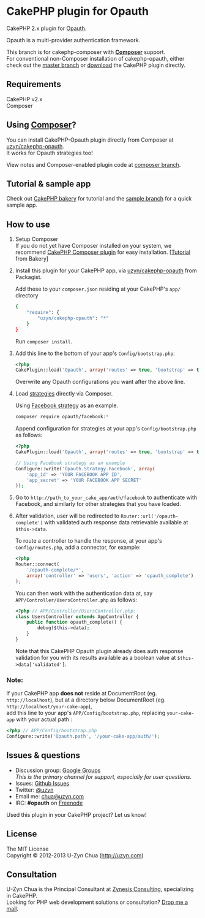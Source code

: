 CakePHP plugin for Opauth
=========================

CakePHP 2.x plugin for [Opauth](https://github.com/uzyn/opauth).

Opauth is a multi-provider authentication framework.

This branch is for cakephp-composer with [**Composer**](http://getcomposer.org) support.  
For conventional non-Composer installation of cakephp-opauth, either check out the [master branch](https://github.com/uzyn/cakephp-opauth/tree/master) or [download](https://github.com/uzyn/cakephp-opauth/downloads) the CakePHP plugin directly.

Requirements
---------
CakePHP v2.x  
Composer

Using [Composer](http://getcomposer.org/)?
-----------
You can install CakePHP-Opauth plugin directly from Composer at [uzyn/cakephp-opauth](http://packagist.org/packages/uzyn/cakephp-opauth).  
It works for Opauth strategies too!

View notes and Composer-enabled plugin code at [composer branch](https://github.com/uzyn/cakephp-opauth/tree/composer).

Tutorial & sample app
----------
Check out [CakePHP bakery](http://bakery.cakephp.org/articles/uzyn/2012/06/25/simple_3rd-party_provider_authentication_with_opauth_plugin) for tutorial and the [sample branch](https://github.com/uzyn/cakephp-opauth/tree/sample) for a quick sample app.

How to use
----------
1. Setup Composer  
   If you do not yet have Composer installed on your system, we recommend [CakePHP Composer plugin](https://github.com/uzyn/cakephp-composer) for easy installation. [[Tutorial](http://bakery.cakephp.org/articles/uzyn/2012/06/20/composer_plugin_for_cakephp) from Bakery]
   
1. Install this plugin for your CakePHP app, via [uzyn/cakephp-opauth](http://packagist.org/packages/uzyn/cakephp-opauth) from Packagist.

   Add these to your `composer.json` residing at your CakePHP's `app/` directory

   ```bash
   {
       "require": {
           "uzyn/cakephp-opauth": "*"
       }
   }
   ```
   Run `composer install`.

1. Add this line to the bottom of your app's `Config/bootstrap.php`:

   ```php
   <?php
   CakePlugin::load('Opauth', array('routes' => true, 'bootstrap' => true));
   ```
   Overwrite any Opauth configurations you want after the above line.

1. Load [strategies](https://github.com/uzyn/opauth/wiki/list-of-strategies) directly via Composer.

   Using [Facebook strategy](http://packagist.org/packages/opauth/facebook) as an example.
   
   ```bash
   composer require opauth/facebook:*
   ```

   Append configuration for strategies at your app's `Config/bootstrap.php` as follows:
   ```php
   <?php
   CakePlugin::load('Opauth', array('routes' => true, 'bootstrap' => true));
   
   // Using Facebook strategy as an example
   Configure::write('Opauth.Strategy.Facebook', array(
       'app_id' => 'YOUR FACEBOOK APP ID',
       'app_secret' => 'YOUR FACEBOOK APP SECRET'
   ));
   ```

1. Go to `http://path_to_your_cake_app/auth/facebook` to authenticate with Facebook, and similarly for other strategies that you have loaded.

1. After validation, user will be redirected to `Router::url('/opauth-complete')` with validated auth response data retrievable available at `$this->data`.

   To route a controller to handle the response, at your app's `Config/routes.php`, add a connector, for example:

   ```php
   <?php
   Router::connect(
       '/opauth-complete/*', 
       array('controller' => 'users', 'action' => 'opauth_complete')
   );
   ```

   You can then work with the authentication data at, say `APP/Controller/UsersController.php` as follows:
   
   ```php
   <?php // APP/Controller/UsersController.php:
   class UsersController extends AppController {
       public function opauth_complete() {
           debug($this->data);
       }
   }
   ```

   Note that this CakePHP Opauth plugin already does auth response validation for you with its results available as a boolean value at `$this->data['validated']`.


### Note:
If your CakePHP app **does not** reside at DocumentRoot (eg. `http://localhost`), but at a directory below DocumentRoot (eg. `http://localhost/your-cake-app`),  
add this line to your app's `APP/Config/bootstrap.php`, replacing `your-cake-app` with your actual path :

```php
<?php // APP/Config/bootstrap.php
Configure::write('Opauth.path', '/your-cake-app/auth/');
```

Issues & questions
-------------------
- Discussion group: [Google Groups](https://groups.google.com/group/opauth)  
  _This is the primary channel for support, especially for user questions._
- Issues: [Github Issues](https://github.com/uzyn/cakephp-opauth/issues)  
- Twitter: [@uzyn](http://twitter.com/uzyn)  
- Email me: chua@uzyn.com  
- IRC: **#opauth** on [Freenode](http://webchat.freenode.net/?channels=opauth&uio=d4)

<p>Used this plugin in your CakePHP project? Let us know!</p>

License
---------
The MIT License  
Copyright © 2012-2013 U-Zyn Chua (http://uzyn.com)

Consultation
---------
U-Zyn Chua is the Principal Consultant at [Zynesis Consulting](http://zynesis.com), specializing in CakePHP.  
Looking for PHP web development solutions or consultation? [Drop me a mail](mailto:chua@uzyn.com).
